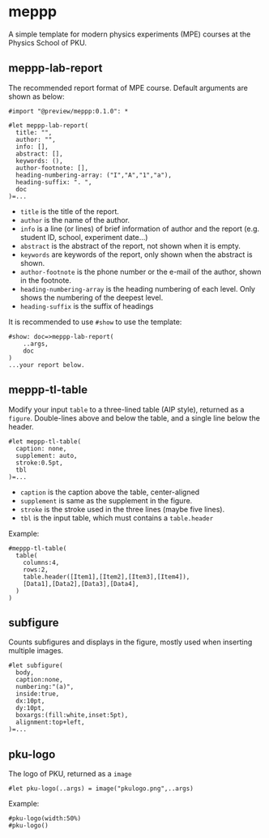 # meppp
A simple template for modern physics experiments (MPE) courses at the Physics School of PKU.
## meppp-lab-report

The recommended report format of MPE course.
Default arguments are shown as below:
```typ
#import "@preview/meppp:0.1.0": *

#let meppp-lab-report(
  title: "",
  author: "",
  info: [],
  abstract: [],
  keywords: (),
  author-footnote: [],
  heading-numbering-array: ("I","A","1","a"),
  heading-suffix: ". ",
  doc
)=...
```
- `title` is the title of the report. 
- `author` is the name of the author.
- `info` is a line (or lines) of brief information of author and the report (e.g. student ID, school, experiment date...)
- `abstract` is the abstract of the report, not shown when it is empty.
- `keywords` are keywords of the report, only shown when the abstract is shown.
- `author-footnote` is the phone number or the e-mail of the author, shown in the footnote.
- `heading-numbering-array` is the heading numbering of each level. Only shows the numbering of the deepest level.
- `heading-suffix` is the suffix of headings

It is recommended to use `#show` to use the template:
```typ
#show: doc=>meppp-lab-report(
    ..args,
    doc
)
...your report below.
```

## meppp-tl-table
Modify your input `table` to a three-lined table (AIP style), returned as a `figure`. Double-lines above and below the table, and a single line below the header.
```typ
#let meppp-tl-table(
  caption: none,
  supplement: auto,
  stroke:0.5pt,
  tbl
)=...
```
- `caption` is the caption above the table, center-aligned
- `supplement` is same as the supplement in the figure.
- `stroke` is the stroke used in the three lines (maybe five lines).
- `tbl` is the input table, which must contains a `table.header`

Example:
```typ
#meppp-tl-table(
  table(
    columns:4,
    rows:2,
    table.header([Item1],[Item2],[Item3],[Item4]),
    [Data1],[Data2],[Data3],[Data4],
  )
)
```
## subfigure
Counts subfigures and displays in the figure, mostly used when inserting multiple images.
```typ
#let subfigure(
  body,
  caption:none,
  numbering:"(a)",
  inside:true,
  dx:10pt,
  dy:10pt,
  boxargs:(fill:white,inset:5pt),
  alignment:top+left,
)=...
```


## pku-logo
The logo of PKU, returned as a `image`
```typ
#let pku-logo(..args) = image("pkulogo.png",..args)
```
Example:
```
#pku-logo(width:50%)
#pku-logo()
```